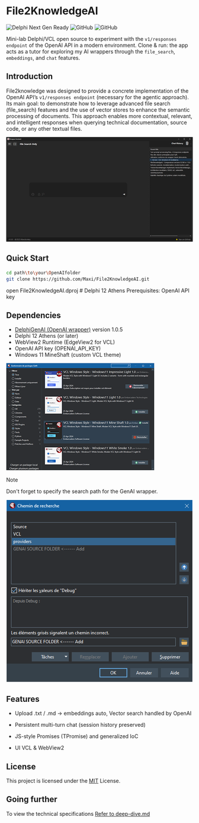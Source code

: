 # File2KnowledgeAI
![Delphi Next Gen Ready](https://img.shields.io/badge/Delphi--Next--Gen-ready-brightgreen)
![GitHub](https://img.shields.io/badge/IDE%20Version-Delphi%2012-yellow)
![GitHub](https://img.shields.io/badge/Updated%20on%20may%2027,%202025-blue)

Mini-lab Delphi/VCL open source to experiment with the `v1/responses endpoint` of the OpenAI API in a modern environment. 
Clone & run: the app acts as a tutor for exploring my AI wrappers through the `file_search`, `embeddings`, and `chat` features.

## Introduction

File2knowledge was designed to provide a concrete implementation of the OpenAI API’s `v1/responses endpoint` (necessary for the agentic approach).
Its main goal: to demonstrate how to leverage advanced file search (file_search) features and the use of vector stores to enhance the semantic processing of documents.
This approach enables more contextual, relevant, and intelligent responses when querying technical documentation, source code, or any other textual files.

![Preview](https://github.com/MaxiDonkey/file2knowledge/blob/main/Images/F2KAni.gif?raw=true "Preview")


## Quick Start

```bash
cd path\to\your\OpenAIfolder
git clone https://github.com/Maxi/File2KnowledgeAI.git
```
open File2KnowledgeAI.dproj     # Delphi 12 Athens
Prerequisites: OpenAI API key

## Dependencies
- [DelphiGenAI (OpenAI wrapper)](https://github.com/MaxiDonkey/DelphiGenAI) version 1.0.5
- Delphi 12 Athens (or later)
- WebView2 Runtime (EdgeView2 for VCL)
- OpenAI API key (OPENAI_API_KEY)
- Windows 11 MineShaft (custom VCL theme)

![Preview](https://github.com/MaxiDonkey/SynkFlowAI/blob/main/Images/themis.png?raw=true "Preview")

>[!NOTE]
> Don't forget to specify the search path for the GenAI wrapper.

![Preview](https://github.com/MaxiDonkey/file2knowledge/blob/main/Images/Genai_path.png?raw=true "Preview")

## Features

- Upload .txt / .md → embeddings auto, Vector search handled by OpenAI

- Persistent multi-turn chat (session history preserved)

- JS-style Promises (TPromise<T>) and generalized IoC

- UI VCL & WebView2

## License

This project is licensed under the [MIT](https://choosealicense.com/licenses/mit/) License.

## Going further

To view the technical specifications [Refer to deep-dive.md](https://github.com/MaxiDonkey/File2knowledgeAI/blob/main/deep-dive.md)
